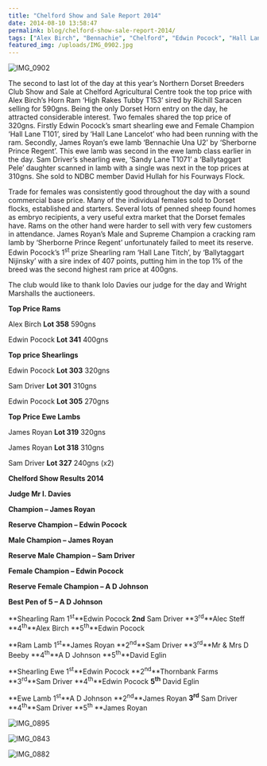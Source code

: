 ```yaml
---
title: "Chelford Show and Sale Report 2014"
date: 2014-08-10 13:58:47
permalink: blog/chelford-show-sale-report-2014/
tags: ["Alex Birch", "Bennachie", "Chelford", "Edwin Pocock", "Hall Lane", "James Royan", "NDBC", "Poll Dorset", "Report", "Results", "Sam Driver", "Sandy Lane", "Waggoners", "Wright Marshall"]
featured_img: /uploads/IMG_0902.jpg
---
```


![IMG_0902](/uploads/IMG_0902.jpg)

The second to last lot of the day at this year’s Northern Dorset Breeders Club Show and Sale at Chelford Agricultural Centre took the top price with Alex Birch’s Horn Ram ‘High Rakes Tubby T153’ sired by Richill Saracen selling for 590gns. Being the only Dorset Horn entry on the day, he attracted considerable interest. Two females shared the top price of 320gns. Firstly Edwin Pocock’s smart shearling ewe and Female Champion ‘Hall Lane T101’, sired by ‘Hall Lane Lancelot’ who had been running with the ram. Secondly, James Royan’s ewe lamb ‘Bennachie Una U2’ by ‘Sherborne Prince Regent’. This ewe lamb was second in the ewe lamb class earlier in the day. Sam Driver’s shearling ewe, ‘Sandy Lane T1071’ a ‘Ballytaggart Pele’ daughter scanned in lamb with a single was next in the top prices at 310gns. She sold to NDBC member David Hullah for his Fourways Flock.

Trade for females was consistently good throughout the day with a sound commercial base price. Many of the individual females sold to Dorset flocks, established and starters. Several lots of penned sheep found homes as embryo recipients, a very useful extra market that the Dorset females have. Rams on the other hand were harder to sell with very few customers in attendance. James Royan’s Male and Supreme Champion a cracking ram lamb by ‘Sherborne Prince Regent’ unfortunately failed to meet its reserve. Edwin Pocock’s 1<sup>st</sup> prize Shearling ram ‘Hall Lane Titch’, by ‘Ballytaggart Nijinsky’ with a sire index of 407 points, putting him in the top 1% of the breed was the second highest ram price at 400gns.

The club would like to thank Iolo Davies our judge for the day and Wright Marshalls the auctioneers.

**Top Price Rams**

Alex Birch **Lot 358** 590gns

Edwin Pocock **Lot 341** 400gns

**Top price Shearlings**

Edwin Pocock **Lot 303** 320gns

Sam Driver **Lot 301** 310gns

Edwin Pocock **Lot 305** 270gns

**Top Price Ewe Lambs**

James Royan **Lot 319** 320gns

James Royan **Lot 318** 310gns

Sam Driver **Lot 327** 240gns (x2)

**Chelford Show Results 2014**

**Judge Mr I. Davies**

**Champion – James Royan**

**Reserve Champion – Edwin Pocock**

**Male Champion – James Royan**

**Reserve Male Champion – Sam Driver**

**Female Champion – Edwin Pocock**

**Reserve Female Champion – A D Johnson**

**Best Pen of 5 – A D Johnson**

**Shearling Ram 1<sup>st</sup>**Edwin Pocock **2nd** Sam Driver **3<sup>rd</sup>**Alec Steff **4<sup>th</sup>**Alex Birch **5<sup>th</sup>**Edwin Pocock

**Ram Lamb 1<sup>st</sup>**James Royan **2<sup>nd</sup>**Sam Driver **3<sup>rd</sup>**Mr & Mrs D Beeby **4<sup>th</sup>**A D Johnson **5<sup>th</sup>**David Eglin

**Shearling Ewe 1<sup>st</sup>**Edwin Pocock **2<sup>nd</sup>**Thornbank Farms **3<sup>rd</sup>**Sam Driver **4<sup>th</sup>**Edwin Pocock **5<sup>th</sup>** David Eglin

**Ewe Lamb 1<sup>st</sup>**A D Johnson **2<sup>nd</sup>**James Royan **3<sup>rd</sup>** Sam Driver **4<sup>th</sup>**Sam Driver **5<sup>th </sup>**James Royan

![IMG_0895](/uploads/IMG_0895.jpg)

![IMG_0843](/uploads/IMG_0843.jpg)

![IMG_0882](/uploads/IMG_0882.jpg)
